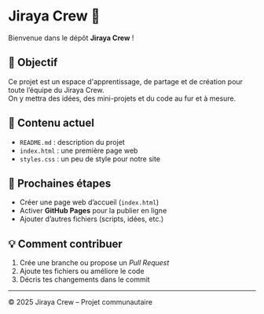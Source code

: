 # Jiraya Crew 🎯

Bienvenue dans le dépôt **Jiraya Crew** !

## 🌟 Objectif
Ce projet est un espace d'apprentissage, de partage et de création pour toute l’équipe du Jiraya Crew.  
On y mettra des idées, des mini-projets et du code au fur et à mesure.

## 📂 Contenu actuel
- `README.md` : description du projet
- `index.html` : une première page web
- `styles.css` : un peu de style pour notre site

## 🚀 Prochaines étapes
- Créer une page web d’accueil (`index.html`)
- Activer **GitHub Pages** pour la publier en ligne
- Ajouter d’autres fichiers (scripts, idées, etc.)

## 💡 Comment contribuer
1. Crée une branche ou propose un *Pull Request*  
2. Ajoute tes fichiers ou améliore le code
3. Décris tes changements dans le commit

---

© 2025 Jiraya Crew – Projet communautaire

